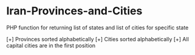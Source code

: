 # Iran-Provinces-and-Cities
PHP function for returning list of states and list of cities for specific state

[+] Provinces sorted alphabetically 
[+] Cities sorted alphabetically 
[+] All capital cities are in the first position
